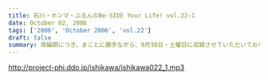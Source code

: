 ```yaml
---
title: 石川・ホンマ・ぶるんのBe-SIDE Your Life! vol.22-1
date: October 02, 2006
tags: ['2006', 'October 2006', 'vol.22']
draft: false
summary: 改編期につき、まことに勝手ながら、9月30日・土曜日に収録させていただいております。土曜の夕方というゴールデンな時間に倉庫スタジヲに集合…それだけでナニなのに…遅刻…ビーサイを聴いている学生諸君は、遅刻すると、先生に怒られたりとペナルティがそれなりにあると思いますが、当番組の「ゆるふわ感」はお察しの通り。誰が怒るでもなく、ま、とにかく集合具合が悪いのですよ。そんないいわけじみたオープニングか。NAMAE
---
```


http://project-phi.ddo.jp/ishikawa/ishikawa022_1.mp3
